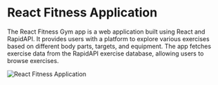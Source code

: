 # React Fitness Application

The React Fitness Gym app is a web application built using React and RapidAPI. It provides users with a platform to explore various exercises based on different body parts, targets, and equipment. The app fetches exercise data from the RapidAPI exercise database, allowing users to browse exercises.

![React Fitness Application](https://i.ibb.co/Yt9spGc/image.png)
